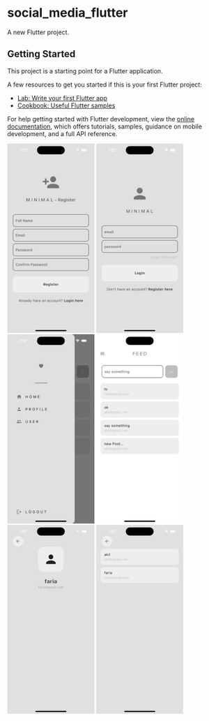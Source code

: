 # social_media_flutter

A new Flutter project.

## Getting Started

This project is a starting point for a Flutter application.

A few resources to get you started if this is your first Flutter project:

- [Lab: Write your first Flutter app](https://docs.flutter.dev/get-started/codelab)
- [Cookbook: Useful Flutter samples](https://docs.flutter.dev/cookbook)

For help getting started with Flutter development, view the
[online documentation](https://docs.flutter.dev/), which offers tutorials,
samples, guidance on mobile development, and a full API reference.


<img src="assets/image/screen1.png" alt="drawing" width="200"/>
<img src="assets/image/screen2.png" alt="drawing" width="200"/>
<img src="assets/image/screen3.png" alt="drawing" width="200"/>
<img src="assets/image/screen4.png" alt="drawing" width="200"/>
<img src="assets/image/screen5.png" alt="drawing" width="200"/>
<img src="assets/image/screen6.png" alt="drawing" width="200"/>
